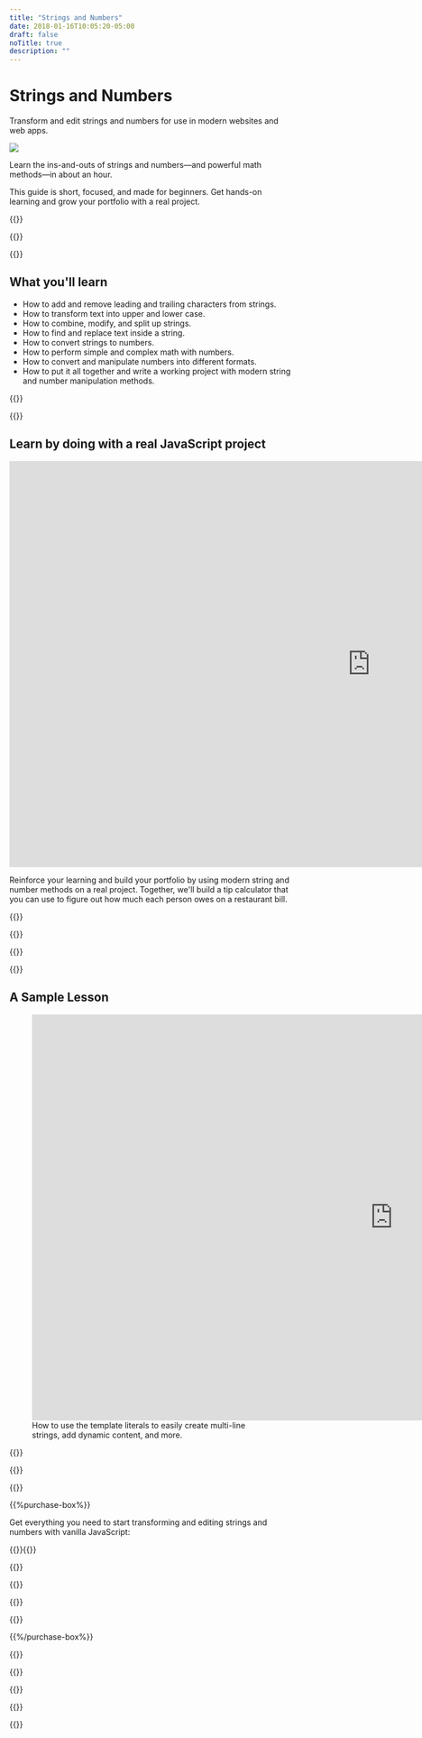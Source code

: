 ```yaml
---
title: "Strings and Numbers"
date: 2018-01-16T10:05:20-05:00
draft: false
noTitle: true
description: ""
---
```


<h1 class="no-padding-top no-margin-bottom h5 text-sans">Strings and Numbers</h1>
<p><span class="text-xlarge text-serif">Transform and edit strings and numbers for use in modern websites and web apps.</span></p>

<img class="img-center img-hero" src="/img/guides/strings-and-numbers.png">

<span class="text-large">Learn the ins-and-outs of strings and numbers&mdash;and powerful math methods&mdash;in about an hour.</span>

This guide is short, focused, and made for beginners. Get hands-on learning and grow your portfolio with a real project.

{{<cta for="guide">}}

<div class="padding-bottom-small">{{<pricing-link>}}</div>

{{<guide-used-by>}}

## What you'll learn

- How to add and remove leading and trailing characters from strings.
- How to transform text into upper and lower case.
- How to combine, modify, and split up strings.
- How to find and replace text inside a string.
- How to convert strings to numbers.
- How to perform simple and complex math with numbers.
- How to convert and manipulate numbers into different formats.
- How to put it all together and write a working project with modern string and number manipulation methods.

{{<guide-formats>}}

{{<testimonial-group group="learn">}}

## Learn by doing with a real JavaScript project

<div class="fluid-vids"><iframe src="https://player.vimeo.com/video/537318831?badge=0&amp;autopause=0&amp;loop=1&amp;player_id=0&amp;app_id=58479" width="1280" height="720" frameborder="0" allow="autoplay; fullscreen; picture-in-picture" allowfullscreen title="A Tip Calculator App"></iframe></div>

Reinforce your learning and build your portfolio by using modern string and number methods on a real project. Together, we'll build a tip calculator that you can use to figure out how much each person owes on a restaurant bill.

{{<bonuses>}}

{{<pricing-link>}}

{{<testimonial-group group="slack">}}

{{<guide-skills>}}

## A Sample Lesson

<figure>
	<div class="fluid-vids no-margin-bottom"><iframe src="https://player.vimeo.com/video/523926309?badge=0&amp;autopause=0&amp;player_id=0&amp;app_id=58479" width="1280" height="720" frameborder="0" allow="autoplay; fullscreen; picture-in-picture" allowfullscreen></iframe></div>
	<figcaption>How to use the template literals to easily create multi-line strings, add dynamic content, and&nbsp;more.</figcaption>
</figure>

{{<sample>}}

{{<guide-money-back>}}

{{<guide-about-me>}}

{{%purchase-box%}}

Get everything you need to start transforming and editing strings and numbers with vanilla JavaScript:

{{<purchase-summary>}}{{</purchase-summary>}}

{{<cta for="guide-buy">}}

{{<purchase-link product="stringsNumbers">}}

{{<purchase-upsell upsell="beginner">}}

{{<sales-numbers>}}

{{%/purchase-box%}}

{{<testimonial-group group="purchase">}}

{{<guide-faq>}}

{{<pricing-link>}}

{{<testimonial-group group="faq">}}

{{<not-ready-yet>}}